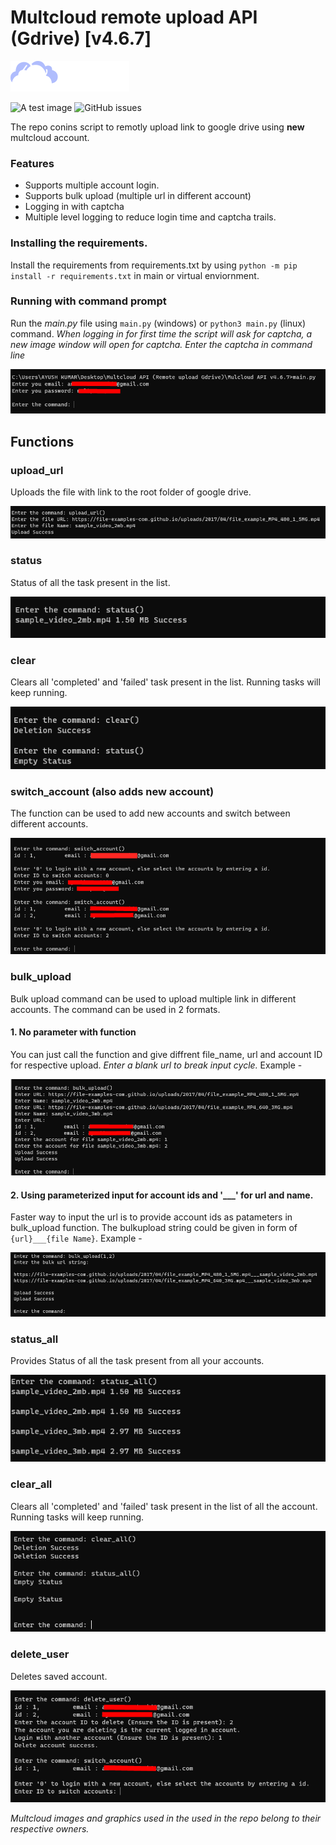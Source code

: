 # Multcloud remote upload API (Gdrive) [v4.6.7]

![Alt text](../images/multcloud.png)

![A test image](https://img.shields.io/static/v1?label=status&message=completed&logo=github&color=F8523B) ![GitHub issues](https://img.shields.io/github/issues/ayush1920/Multcloud_remote_upload)

The repo conins script to remotly upload link to google drive using **new** multcloud account.
### Features
- Supports multiple account login.
- Supports bulk upload (multiple url in different account)
- Logging in with captcha 
- Multiple level logging to reduce login time and captcha trails.

### Installing the requirements.
Install the requirements from requirements.txt by using `python -m pip install -r requirements.txt` in main or virtual enviornment.

### Running with command prompt
Run the *main.py* file using `main.py` (windows) or `python3 main.py` (linux) command.
*When logging in for first time the script will ask for captcha, a new image window will open for captcha. Enter the captcha in command line*

![logingIn example](../images/login_new.png)

## Functions
### upload_url
Uploads the file with link to the root folder of google drive.

![Upload example](../images/upload_new.png)

### status
Status of all the task present in the list.

![status example](../images/status_new.png)

### clear
Clears all 'completed' and 'failed' task present in the list. Running tasks will keep running.

![clear example](../images/clear_new.png)

### switch_account (also adds new account)
The function can be used to add new accounts and switch between different accounts.


![switch_account example](../images/switch_account_new.png)

### bulk_upload
Bulk upload command can be used to upload multiple link in different accounts. The command can be used in 2 formats.<br>

#### 1. No parameter with function
You can just call the function and give diffrent file_name, url and account ID for respective upload. *Enter a blank url to break input cycle.*
Example -

![bulk_upload_1 example](../images/bulk_upload_new_1.png)

#### 2. Using parameterized input for account ids and '___' for url and name.
Faster way to input the url is to provide account ids as patameters in bulk_upload function. The bulkupload string could be given in form of `{url}___{file Name}`. Example -

![bulk_upload_2 example](../images/bulk_upload_new_2.png)



### status_all
Provides Status of all the task present from all your accounts.

![status_all example](../images/status_all_new.png)

### clear_all
Clears all 'completed' and 'failed' task present in the list of all the account. Running tasks will keep running.

![clear_all example](../images/clear_all_new.png)

### delete_user
Deletes saved account.

![Deletion example](../images/delete_user_new.png)

*Multcloud images and graphics used in the used in the repo belong to their respective owners.*